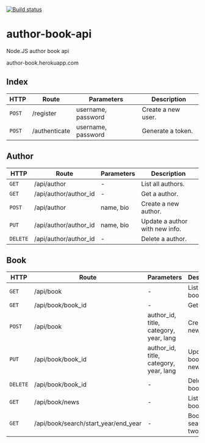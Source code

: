 [![Build status](https://api.travis-ci.com/cyprs/author-book-api.svg)](https://travis-ci.com/cyprs/author-book-api)

# author-book-api
Node.JS author book api

author-book.herokuapp.com

## Index

| HTTP | Route | Parameters	 | Description	 |
| --- | --- | --- | --- |
| `POST`   | /register         | username, password | Create a new user.    |
| `POST`   | /authenticate     | username, password | Generate a token.     |


## Author

| HTTP | Route | Parameters	 | Description	 |
| --- | --- | --- | --- |
| `GET`    | /api/author           | -          | List all authors.              |
| `GET`    | /api/author/author_id | -          | Get a author.                  |
| `POST`   | /api/author           | name, bio  | Create a new author.           |
| `PUT`    | /api/author/author_id | name, bio  | Update a author with new info. |
| `DELETE` | /api/author/author_id | -          | Delete a author.               |


## Book

| HTTP | Route | Parameters	 | Description	 |
| --- | --- | --- | --- |
| `GET`    | /api/book         | -                                      | List all books.              |
| `GET`    | /api/book/book_id | -                                      | Get a book.                  |
| `POST`   | /api/book         | author_id, title, category, year, lang | Create a new book.           |
| `PUT`    | /api/book/book_id | author_id, title, category, year, lang | Update a book with new info. |
| `DELETE` | /api/book/book_id | -                                      | Delete a book.               |
| `GET`    | /api/book/news    | -                                      | List new books.              |
| `GET`    | /api/book/search/start_year/end_year | -                   | Books search in two dates.   |
